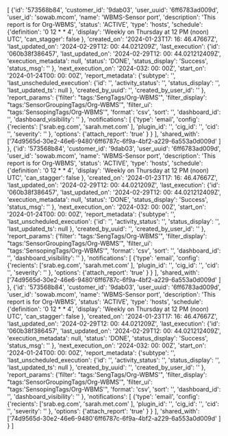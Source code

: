[
    {'id': '573568b84', 'customer_id': '9dab03', 'user_uuid': '6ff6783ad009d', 'user_id': 'sowab.mcom', 'name': 'WBMS-Sensor port', 'description': 'This report is for Org-WBMS', 'status': 'ACTIVE', 'type': 'hosts', 'schedule': {'definition': '0 12 * * 4', 'display': 'Weekly on Thursday at 12 PM (noon) UTC', 'can_stagger': false
        }, 'created_on': '2024-01-23T17: 16: 46.47667Z', 'last_updated_on': '2024-02-29T12: 00: 44.021209Z', 'last_execution': {'id': '060b38f386457', 'last_updated_on': '2024-02-29T12: 00: 44.021212409Z', 'execution_metadata': null, 'status': 'DONE', 'status_display': 'Success', 'status_msg': ''
        }, 'next_execution_on': '2024-032: 00: 00Z', 'start_on': '2024-01-24T00: 00: 00Z', 'report_metadata': {'subtype': '', 'last_unscheduled_execution': {'id': '', 'activity_status': '', 'status_display': '', 'last_updated_ts': null
            }, 'created_by_uuid': '', 'created_by_user_id': ''
        }, 'report_params': {'filter': "tags:'SengTags/Org-WBMS'", 'filter_display': "tags:'SensorGroupingTags/Org-WBMS'", 'filter_ui': "tags:'SensopingTags/Org-WBMS'", 'format': 'csv', 'sort': '', 'dashboard_id': '', 'dashboard_visibility': ''
        }, 'notifications': [
            {'type': 'email', 'config': {'recients': ['srab.eg.com', 'sarah.met.com'
                    ], 'plugin_id': '', 'cig_id': '', 'cid': '', 'severity': ''
                }, 'options': {'attach_report': 'true'
                }
            }
        ], 'shared_with': ['74d9565d-30e2-46e6-9480'6ff6787c-6f9a-4bf2-a229-6a553a0d009d'
        ]
    },
 {'id': '573568b84', 'customer_id': '9dab03', 'user_uuid': '6ff6783ad009d', 'user_id': 'sowab.mcom', 'name': 'WBMS-Sensor port', 'description': 'This report is for Org-WBMS', 'status': 'ACTIVE', 'type': 'hosts', 'schedule': {'definition': '0 12 * * 4', 'display': 'Weekly on Thursday at 12 PM (noon) UTC', 'can_stagger': false
        }, 'created_on': '2024-01-23T17: 16: 46.47667Z', 'last_updated_on': '2024-02-29T12: 00: 44.021209Z', 'last_execution': {'id': '060b38f386457', 'last_updated_on': '2024-02-29T12: 00: 44.021212409Z', 'execution_metadata': null, 'status': 'DONE', 'status_display': 'Success', 'status_msg': ''
        }, 'next_execution_on': '2024-032: 00: 00Z', 'start_on': '2024-01-24T00: 00: 00Z', 'report_metadata': {'subtype': '', 'last_unscheduled_execution': {'id': '', 'activity_status': '', 'status_display': '', 'last_updated_ts': null
            }, 'created_by_uuid': '', 'created_by_user_id': ''
        }, 'report_params': {'filter': "tags:'SengTags/Org-WBMS'", 'filter_display': "tags:'SensorGroupingTags/Org-WBMS'", 'filter_ui': "tags:'SensopingTags/Org-WBMS'", 'format': 'csv', 'sort': '', 'dashboard_id': '', 'dashboard_visibility': ''
        }, 'notifications': [
            {'type': 'email', 'config': {'recients': ['srab.eg.com', 'sarah.met.com'
                    ], 'plugin_id': '', 'cig_id': '', 'cid': '', 'severity': ''
                }, 'options': {'attach_report': 'true'
                }
            }
        ], 'shared_with': ['74d9565d-30e2-46e6-9480'6ff6787c-6f9a-4bf2-a229-6a553a0d009d'
        ]
    },
 {'id': '573568b84', 'customer_id': '9dab03', 'user_uuid': '6ff6783ad009d', 'user_id': 'sowab.mcom', 'name': 'WBMS-Sensor port', 'description': 'This report is for Org-WBMS', 'status': 'ACTIVE', 'type': 'hosts', 'schedule': {'definition': '0 12 * * 4', 'display': 'Weekly on Thursday at 12 PM (noon) UTC', 'can_stagger': false
        }, 'created_on': '2024-01-23T17: 16: 46.47667Z', 'last_updated_on': '2024-02-29T12: 00: 44.021209Z', 'last_execution': {'id': '060b38f386457', 'last_updated_on': '2024-02-29T12: 00: 44.021212409Z', 'execution_metadata': null, 'status': 'DONE', 'status_display': 'Success', 'status_msg': ''
        }, 'next_execution_on': '2024-032: 00: 00Z', 'start_on': '2024-01-24T00: 00: 00Z', 'report_metadata': {'subtype': '', 'last_unscheduled_execution': {'id': '', 'activity_status': '', 'status_display': '', 'last_updated_ts': null
            }, 'created_by_uuid': '', 'created_by_user_id': ''
        }, 'report_params': {'filter': "tags:'SengTags/Org-WBMS'", 'filter_display': "tags:'SensorGroupingTags/Org-WBMS'", 'filter_ui': "tags:'SensopingTags/Org-WBMS'", 'format': 'csv', 'sort': '', 'dashboard_id': '', 'dashboard_visibility': ''
        }, 'notifications': [
            {'type': 'email', 'config': {'recients': ['srab.eg.com', 'sarah.met.com'
                    ], 'plugin_id': '', 'cig_id': '', 'cid': '', 'severity': ''
                }, 'options': {'attach_report': 'true'
                }
            }
        ], 'shared_with': ['74d9565d-30e2-46e6-9480'6ff6787c-6f9a-4bf2-a229-6a553a0d009d'
        ]
    }
   ]
